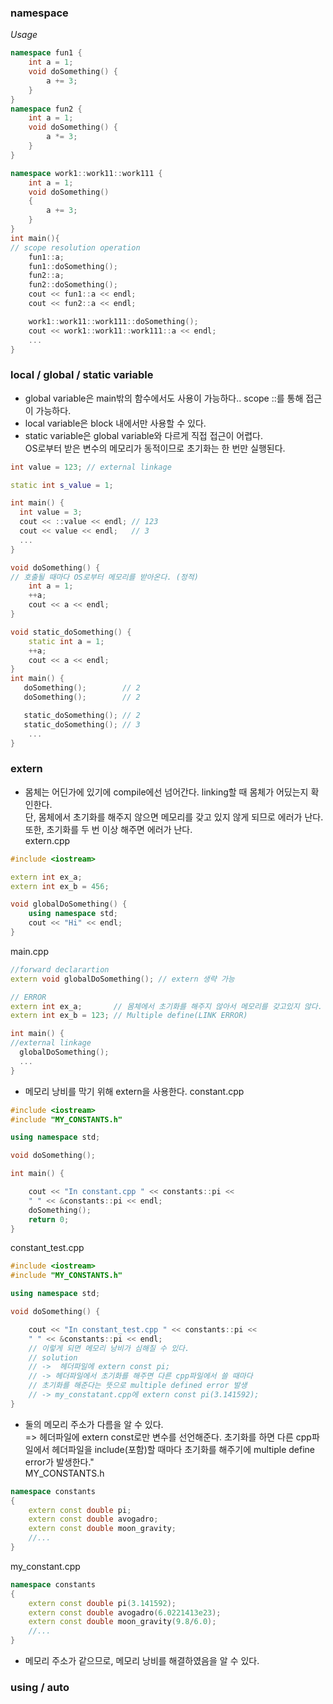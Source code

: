 ### namespace
_Usage_
```c++
namespace fun1 {
    int a = 1;
    void doSomething() {
        a += 3;
    }
}
namespace fun2 {
    int a = 1;
    void doSomething() {
        a *= 3;
    }
}

namespace work1::work11::work111 {
    int a = 1;
    void doSomething()
    { 
        a += 3;
    }
}
int main(){  
// scope resolution operation
    fun1::a;
    fun1::doSomething();
    fun2::a;
    fun2::doSomething();
    cout << fun1::a << endl;
    cout << fun2::a << endl;

    work1::work11::work111::doSomething();
    cout << work1::work11::work111::a << endl;
    ...    
}
```
### local / global / static variable
* global variable은 main밖의 함수에서도 사용이 가능하다.. scope ::를 통해 접근이 가능하다.
* local variable은 block 내에서만 사용할 수 있다. 
* static variable은 global variable와 다르게 직접 접근이 어렵다.  
OS로부터 받은 변수의 메모리가 동적이므로 초기화는 한 번만 실행된다.
```c++
int value = 123; // external linkage

static int s_value = 1;

int main() {
  int value = 3;
  cout << ::value << endl; // 123
  cout << value << endl;   // 3
  ...
}
```
```c++
void doSomething() {
// 호출될 때마다 OS로부터 메모리를 받아온다. (정적)
    int a = 1;
    ++a;
    cout << a << endl;
}

void static_doSomething() {
    static int a = 1;
    ++a;
    cout << a << endl;
}
int main() {
   doSomething();        // 2
   doSomething();        // 2

   static_doSomething(); // 2
   static_doSomething(); // 3
    ...
}
```
### extern
* 몸체는 어딘가에 있기에 compile에선 넘어간다. linking할 때 몸체가 어딨는지 확인한다.  
단, 몸체에서 초기화를 해주지 않으면 메모리를 갖고 있지 않게 되므로 에러가 난다.  
또한, 초기화를 두 번 이상 해주면 에러가 난다.  
extern.cpp
```c++
#include <iostream>

extern int ex_a;
extern int ex_b = 456;

void globalDoSomething() {
    using namespace std;
    cout << "Hi" << endl;
}
```

main.cpp
```c++
//forward declarartion
extern void globalDoSomething(); // extern 생략 가능

// ERROR
extern int ex_a;       // 몸체에서 초기화를 해주지 않아서 메모리를 갖고있지 않다.
extern int ex_b = 123; // Multiple define(LINK ERROR)

int main() {
//external linkage
  globalDoSomething();
  ...
}
```
* 메모리 낭비를 막기 위해 extern을 사용한다.
constant.cpp
```c++
#include <iostream>
#include "MY_CONSTANTS.h"

using namespace std;

void doSomething(); 

int main() {

    cout << "In constant.cpp " << constants::pi << 
    " " << &constants::pi << endl;
    doSomething();
    return 0;
}
```
constant_test.cpp
```c++
#include <iostream>
#include "MY_CONSTANTS.h"

using namespace std;

void doSomething() {

    cout << "In constant_test.cpp " << constants::pi << 
    " " << &constants::pi << endl;
    // 이렇게 되면 메모리 낭비가 심해질 수 있다.
    // solution
    // ->  헤더파일에 extern const pi;
    // -> 헤더파일에서 초기화를 해주면 다른 cpp파일에서 쓸 때마다
    // 초기화를 해준다는 뜻으로 multiple defined error 발생
    // -> my_constatant.cpp에 extern const pi(3.141592);
}
```
* 둘의 메모리 주소가 다름을 알 수 있다.  
=> 헤더파일에 extern const로만 변수를 선언해준다.
초기화를 하면 다른 cpp파일에서 헤더파일을 include(포함)할 때마다 초기화를 해주기에 multiple define error가 발생한다."  
MY_CONSTANTS.h
```c++
namespace constants
{
    extern const double pi;
    extern const double avogadro;
    extern const double moon_gravity;
    //...
} 
```
my_constant.cpp
```c++
namespace constants
{
    extern const double pi(3.141592);
    extern const double avogadro(6.0221413e23);
    extern const double moon_gravity(9.8/6.0);
    //...
}
```
* 메모리 주소가 같으므로, 메모리 낭비를 해결하였음을 알 수 있다.

### using / auto
